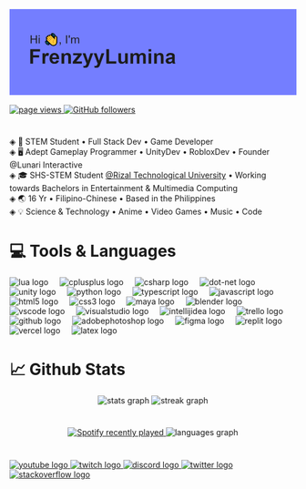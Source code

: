 ![](/header.png)
<p align="left">
   <a href="https://github.com/FrenzyyLumina/FrenzyyLumina">
    <img src="https://komarev.com/ghpvc/?username=frenzyylumina" alt="page views" />
  </a>
   <a href="https://github.com/FrenzyyLumina?tab=followers">
    <img alt="GitHub followers" src="https://img.shields.io/github/followers/FrenzyyLumina?color=green&logo=github">
  </a>
</p>

# 
◈ 💼 STEM Student • Full Stack Dev • Game Developer<br>
◈ 🖥 Adept Gameplay Programmer • UnityDev • RobloxDev • Founder @Lunari Interactive<br>
◈ 🎓 SHS-STEM Student [@Rizal Technological University](https://en.wikipedia.org/wiki/Rizal_Technological_University) • Working towards Bachelors in Entertainment & Multimedia Computing<br>
◈ 🌏 16 Yr • Filipino-Chinese • Based in the Philippines<br>
◈ 💡  Science & Technology • Anime • Video Games • Music • Code

# 💻 Tools & Languages
<div align="left">
  <img src="https://skillicons.dev/icons?i=lua" height="30" alt="lua logo"  />
  <img width="12"/>
  <img src="https://skillicons.dev/icons?i=cpp" height="30" alt="cplusplus logo"  />
  <img width="12"/>
  <img src="https://skillicons.dev/icons?i=cs" height="30" alt="csharp logo"  />
  <img width="12"/>
  <img src="https://skillicons.dev/icons?i=dotnet" height="30" alt="dot-net logo"  />
  <img width="12"/>
  <img src="https://skillicons.dev/icons?i=unity" height="30" alt="unity logo"  />
  <img width="12"/>
  <img src="https://skillicons.dev/icons?i=py" height="30" alt="python logo"  />
  <img width="12"/>
  <img src="https://skillicons.dev/icons?i=ts" height="30" alt="typescript logo"  />
  <img width="12"/>
  <img src="https://skillicons.dev/icons?i=js" height="30" alt="javascript logo"  />
  <img width="12"/>
  <img src="https://cdn.jsdelivr.net/gh/devicons/devicon/icons/html5/html5-original.svg" height="30" alt="html5 logo"  />
  <img width="12"/>
  <img src="https://cdn.jsdelivr.net/gh/devicons/devicon/icons/css3/css3-original.svg" height="30" alt="css3 logo"  />
  <img width="12"/>
  <img src="https://cdn.jsdelivr.net/gh/devicons/devicon/icons/maya/maya-original.svg" height="30" alt="maya logo"  />
  <img width="12"/>
  <img src="https://skillicons.dev/icons?i=blender" height="30" alt="blender logo"  />
  <img width="12"/>
  <img src="https://skillicons.dev/icons?i=vscode" height="30" alt="vscode logo"  />
  <img width="12"/>
  <img src="https://skillicons.dev/icons?i=visualstudio" height="30" alt="visualstudio logo"  />
  <img width="12"/>
  <img src="https://skillicons.dev/icons?i=idea" height="30" alt="intellijidea logo"  />
  <img width="12"/>
  <img src="https://cdn.simpleicons.org/trello/0052CC" height="30" alt="trello logo"  />
  <img width="12"/>
  <img src="https://skillicons.dev/icons?i=github" height="30" alt="github logo"  />
  <img width="12"/>
  <img src="https://skillicons.dev/icons?i=ps" height="30" alt="adobephotoshop logo"  />
  <img width="12"/>
  <img src="https://skillicons.dev/icons?i=figma" height="30" alt="figma logo"  />
  <img width="12"/>
  <img src="https://skillicons.dev/icons?i=replit" height="30" alt="replit logo"  />
  <img width="12"/>
  <img src="https://skillicons.dev/icons?i=vercel" height="30" alt="vercel logo"  />
  <img width="12"/>
  <img src="https://skillicons.dev/icons?i=latex" height="30" alt="latex logo"  /> 
  <img width="12"/>
</div>

# 📈 Github Stats
<div align="center">
  <img src="https://github-readme-stats-frenzyylumina.vercel.app/api?username=FrenzyyLumina&hide_title=false&hide_rank=false&show_icons=true&include_all_commits=true&count_private=true&disable_animations=false&theme=tokyonight&locale=en&hide_border=true&order=1&include_all_commits=true&count_private=true" height="150" alt="stats graph"  />

  <img src="https://streak-stats.demolab.com?user=FrenzyyLumina&locale=en&mode=daily&theme=tokyonight&hide_border=true&border_radius=5&order=3" height="150" alt="streak graph"  />
</div>

# 
<div align="center">     
  <a href="https://open.spotify.com/user/loyd8ljtyef8pypqgthxurjds">
  <img src = "https://spotify-recently-played-readme.vercel.app/api?user=loyd8ljtyef8pypqgthxurjds&count=2&unique={true|1|on|yes}" alt="Spotify recently played" />
  </a>

   <img src="https://github-readme-stats-frenzyylumina.vercel.app/api/top-langs?username=FrenzyyLumina&amp;locale=en&amp;hide_title=false&amp;layout=compact&amp;card_width=320&amp;langs_count=6&amp;theme=tokyonight&amp;hide_border=true&amp;order=2&amp;include_all_commits=true&amp;count_private=true&amp;size_weight=0.5&amp;count_weight=0.5&amp;hide=html" alt="languages graph">
</div>

# 
<div align="left">
  <a href="https://www.youtube.com/channel/UCxbYiXDYi1c0-6yTHI0n5Og" target="_blank">
    <img src="https://img.shields.io/static/v1?message=Youtube&logo=youtube&label=&color=FF0000&logoColor=white&labelColor=&style=for-the-badge" height="35" alt="youtube logo"  />
  </a>
  <a href="https://www.twitch.tv/frenzyylumina" target="_blank">
    <img src="https://img.shields.io/static/v1?message=Twitch&logo=twitch&label=&color=9146FF&logoColor=white&labelColor=&style=for-the-badge" height="35" alt="twitch logo"  />
  </a>
  <a href="https://discordapp.com/users/378329293811613706" target="_blank">
    <img src="https://img.shields.io/static/v1?message=Discord&logo=discord&label=&color=7289DA&logoColor=white&labelColor=&style=for-the-badge" height="35" alt="discord logo"  />
  </a>
  <a href="https://twitter.com/FrenzyyLumina" target="_blank">
    <img src="https://img.shields.io/static/v1?message=Twitter&logo=twitter&label=&color=1DA1F2&logoColor=white&labelColor=&style=for-the-badge" height="35" alt="twitter logo"  />
  </a>
  <a href="https://stackoverflow.com/users/14489937/frenzyy" target="_blank">
    <img src="https://img.shields.io/static/v1?message=Stackoverflow&logo=stackoverflow&label=&color=FE7A16&logoColor=white&labelColor=&style=for-the-badge" height="35" alt="stackoverflow logo"  />
  </a>
</div>
